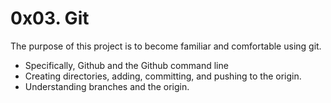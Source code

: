 # 0x03. Git
The purpose of this project is to become familiar and comfortable using git.
- Specifically, Github and the Github command line
- Creating directories, adding, committing, and pushing to the origin.
- Understanding branches and the origin.
